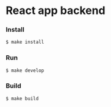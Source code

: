 # React app backend

### Install

```sh
$ make install
```

### Run

```sh
$ make develop
```

### Build

```sh
$ make build
```
